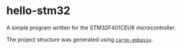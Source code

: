 # hello-stm32

A simple program written for the STM32F401CEU6 microcontroller.

The project structure was generated using [`cargo-embassy`](https://github.com/AdinAck/cargo-embassy).
